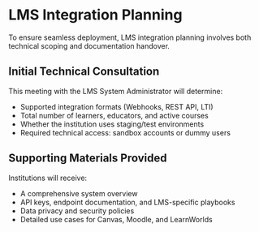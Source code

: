 # LMS Integration Planning

To ensure seamless deployment, LMS integration planning involves both technical scoping and documentation handover.

## Initial Technical Consultation

This meeting with the LMS System Administrator will determine:

- Supported integration formats (Webhooks, REST API, LTI)
- Total number of learners, educators, and active courses
- Whether the institution uses staging/test environments
- Required technical access: sandbox accounts or dummy users

## Supporting Materials Provided

Institutions will receive:

- A comprehensive system overview
- API keys, endpoint documentation, and LMS-specific playbooks
- Data privacy and security policies
- Detailed use cases for Canvas, Moodle, and LearnWorlds

